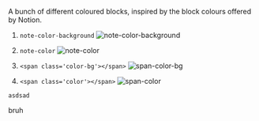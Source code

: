
A bunch of different coloured blocks, inspired by the block colours offered by Notion.

1. `note-color-background`
![note-color-background](https://github.com/deathau/obsidian-snippets/raw/main/images/notation-colour-blocks-1.png)

2. `note-color`
![note-color](https://github.com/deathau/obsidian-snippets/raw/main/images/notation-colour-blocks-2.png)

3. `<span class='color-bg'></span>`
![span-color-bg](https://github.com/deathau/obsidian-snippets/raw/main/images/notation-colour-blocks-3.png)

4. `<span class='color'></span>`
![span-color](https://github.com/deathau/obsidian-snippets/raw/main/images/notation-colour-blocks-4.png)


```note-red
asdsad
```

<span class='green-bg'><span class='red'>bruh</span></span>
